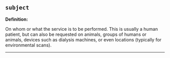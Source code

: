 ## `subject`

<b>Definition:</b><br>

On whom or what the service is to be performed. This is usually a human patient, but can also be requested on animals, groups of humans or animals, devices such as dialysis machines, or even locations (typically for environmental scans).

---

